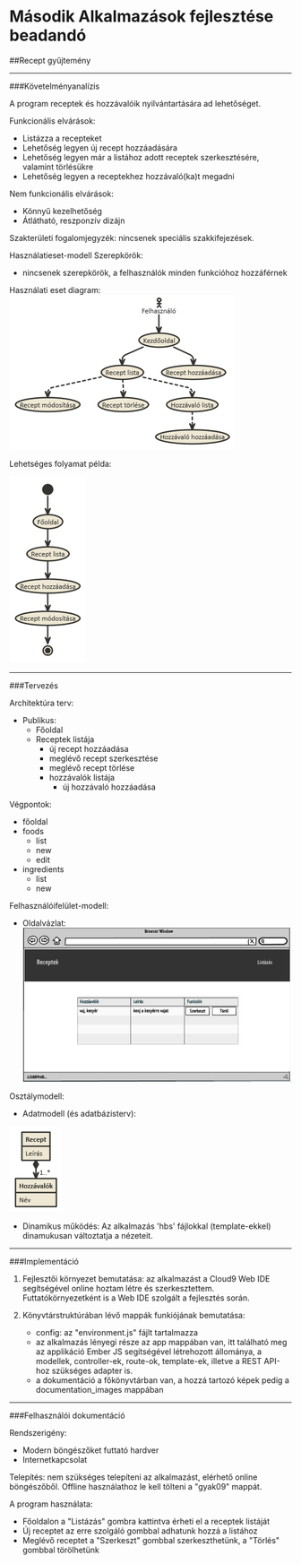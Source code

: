 # Második Alkalmazások fejlesztése beadandó
##Recept gyűjtemény

***

###Követelményanalízis

A program receptek és hozzávalóik nyilvántartására ad lehetőséget.

Funkcionális elvárások:
  + Listázza a recepteket
  + Lehetőség legyen új recept hozzáadására
  + Lehetőség legyen már a listához adott receptek szerkesztésére, valamint törlésükre
  + Lehetőség legyen a receptekhez hozzávaló(ka)t megadni

Nem funkcionális elvárások:
  + Könnyű kezelhetőség
  + Átlátható, reszponzív dizájn

Szakterületi fogalomjegyzék: nincsenek speciális szakkifejezések.

Használatieset-modell
  Szerepkörök: 
  + nincsenek szerepkörök, a felhasználók minden funkcióhoz hozzáférnek
  
Használati eset diagram:
![Használati eseti diagram](documentation_images/hasznalati.png)

Lehetséges folyamat példa:

![Folyamat diagram](documentation_images/folyamat.png)

***

###Tervezés

Architektúra terv:
  + Publikus:
    + Főoldal
    + Receptek listája
        + új recept hozzáadása
        + meglévő recept szerkesztése
        + meglévő recept törlése
        + hozzávalók listája
            + új hozzávaló hozzáadása

Végpontok:
  + főoldal
  + foods
    + list
    + new
    + edit
  + ingredients
    + list
    + new

Felhasználóifelület-modell:
  + Oldalvázlat:
  ![Oldalvázlat](documentation_images/oldalvazlat.JPG)

Osztálymodell:
  + Adatmodell (és adatbázisterv):
  
  ![Adatmodell](documentation_images/adatmodell.png)

  + Dinamikus működés:
    Az alkalmazás 'hbs' fájlokkal (template-ekkel) dinamukusan változtatja a nézeteit.



***

###Implementáció

1. Fejlesztői környezet bemutatása:
    az alkalmazást a Cloud9 Web IDE segítségével online hoztam létre és szerkesztettem. 
    Futtatókörnyezetként is a Web IDE szolgált a fejlesztés során.

2. Könyvtárstruktúrában lévő mappák funkiójának bemutatása:
    + config: az "environment.js" fájlt tartalmazza
    + az alkalmazás lényegi része az app mappában van, itt található meg az applikáció Ember JS segítségével létrehozott állománya,
    a modellek, controller-ek, route-ok, template-ek, illetve a REST API-hoz szükséges adapter is.
    + a dokumentáció a főkönyvtárban van, a hozzá tartozó képek pedig a documentation_images mappában

***

###Felhasználói dokumentáció

Rendszerigény: 
  + Modern böngészőket futtató hardver
  + Internetkapcsolat

Telepítés: nem szükséges telepíteni az alkalmazást, elérhető online böngészőből. Offline használathoz le kell tölteni a "gyak09" mappát.

A program használata:
  + Főoldalon a "Listázás" gombra kattintva érheti el a receptek listáját
  + Új receptet az erre szolgáló gombbal adhatunk hozzá a listához
  + Meglévő receptet a "Szerkeszt" gombbal szerkeszthetünk, a "Törlés" gombbal törölhetünk